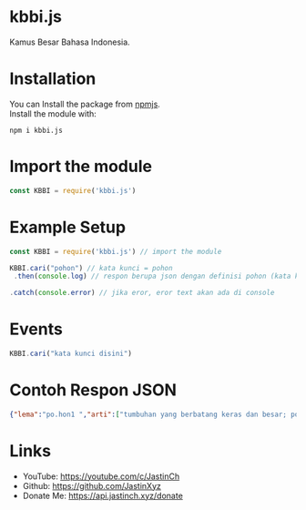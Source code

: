 # kbbi.js

Kamus Besar Bahasa Indonesia.

# Installation
You can Install the package from [npmjs](https://npmjs.com/package/kbbi.js).<br>
Install the module with:
```cli
npm i kbbi.js
```

# Import the module
```js
const KBBI = require('kbbi.js')
```

# Example Setup
```js
const KBBI = require('kbbi.js') // import the module

KBBI.cari("pohon") // kata kunci = pohon
 .then(console.log) // respon berupa json dengan definisi pohon (kata kunci yang di cari tadi)

.catch(console.error) // jika eror, eror text akan ada di console
```

# Events
```js
KBBI.cari("kata kunci disini") 
```

# Contoh Respon JSON
```json
{"lema":"po.hon1 ","arti":["tumbuhan yang berbatang keras dan besar; pokok kayu: -- asam; -- mangga","bagian yang permulaan atau yang dianggap dasar; pangkal","asal mula; pokok sebab: pulang -- selamatan setahun (dua tahun dan sebagainya) sesudah orang meninggal"]}
```
#

# Links
- YouTube: https://youtube.com/c/JastinCh
- Github: https://github.com/JastinXyz
- Donate Me: https://api.jastinch.xyz/donate
